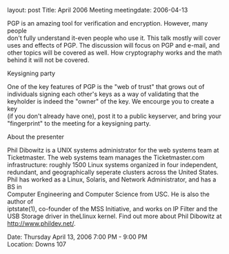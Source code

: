 layout: post
Title: April 2006 Meeting
meetingdate: 2006-04-13

PGP is an amazing tool for verification and encryption. However, many people   
don't fully understand it-even people who use it. This talk mostly will cover  
uses and effects of PGP. The discussion will focus on PGP and e-mail, and      
other topics will be covered as well. How cryptography works and the math      
behind it will not be covered.                                                 
                                                                             
Keysigning party                                                               
                                                                             
One of the key features of PGP is the "web of trust" that grows out of         
individuals signing each other's keys as a way of validating that the          
keyholder is indeed the "owner" of the key. We encourge you to create a key    
(if you don't already have one), post it to a public keyserver, and bring your 
"fingerprint" to the meeting for a keysigning party.                           
                                                                             
About the presenter                                                            
                                                                             
Phil Dibowitz is a UNIX systems administrator for the web systems team at      
Ticketmaster. The web systems team manages the Ticketmaster.com                
infrastructure: roughly 1500 Linux systems organized in four independent,      
redundant, and geographically seperate clusters across the United States. Phil 
has worked as a Linux, Solaris, and Network Administrator, and has a BS in     
Computer Engineering and Computer Science from USC. He is also the author of   
iptstate(1), co-founder of the MSS Initiative, and works on IP Filter and the  
USB Storage driver in theLlinux kernel. Find out more about Phil Dibowitz at   
http://www.phildev.net/.                                                       
                                                                             
Date: Thursday April 13, 2006 7:00 PM - 9:00 PM                                  
Location: Downs 107                                         
